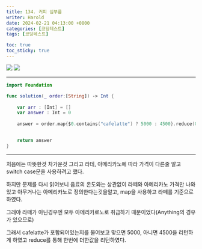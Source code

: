 ```yaml
---
title: 134. 커피 심부름
writer: Harold
date: 2024-02-21 04:13:00 +0800
categories: [코딩테스트]
tags: [코딩테스트]

toc: true
toc_sticky: true
---
```

![](https://velog.velcdn.com/images/haroldfromk/post/3e5c8dfc-d09a-4ee0-b9d5-a79c4f73dde6/image.png)
![](https://velog.velcdn.com/images/haroldfromk/post/bd9ff657-b7c8-42a3-8045-b47847a167bb/image.png)

---
```swift
import Foundation

func solution(_ order:[String]) -> Int {
    
    var arr : [Int] = []
    var answer : Int = 0
    
    answer = order.map{$0.contains("cafelatte") ? 5000 : 4500}.reduce(0,+)
    

    return answer
}
```
---

처음에는 따뜻한것 차가운것 그리고 라테, 아메리카노에 따라 가격이 다른줄 알고 switch case문을 사용하려고 했다.

하지만 문제를 다시 읽어보니 음료의 온도와는 상관없이 라떼와 아메리카노 가격만 나와있고 아무거나는 아메리카노로 정의한다는것을알고, map을 사용하고 라떼를 기준으로 하였다. 

그래야 라떼가 아닌경우엔 모두 아메리카로노로 취급하기 때문이었다(Anything의 경우가 있으므로)

그래서 cafelatte가 포함되어있는지를 물어보고 맞으면 5000, 아니면 4500을 리턴하게 하였고 reduce를 통해 한번에 더한값을 리턴하였다.